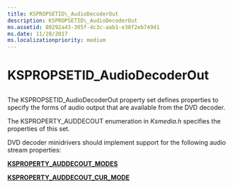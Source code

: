 ```yaml
---
title: KSPROPSETID\_AudioDecoderOut
description: KSPROPSETID\_AudioDecoderOut
ms.assetid: 80292a43-305f-4c3c-aab1-e38f2eb749d1
ms.date: 11/28/2017
ms.localizationpriority: medium
---
```


# KSPROPSETID\_AudioDecoderOut


## <span id="ddk_kspropsetid_audiodecoderout_ks"></span><span id="DDK_KSPROPSETID_AUDIODECODEROUT_KS"></span>


The KSPROPSETID\_AudioDecoderOut property set defines properties to specify the forms of audio output that are available from the DVD decoder.

The KSPROPERTY\_AUDDECOUT enumeration in *Ksmedia.h* specifies the properties of this set.

DVD decoder minidrivers should implement support for the following audio stream properties:

[**KSPROPERTY\_AUDDECOUT\_MODES**](ksproperty-auddecout-modes.md)

[**KSPROPERTY\_AUDDECOUT\_CUR\_MODE**](ksproperty-auddecout-cur-mode.md)

 

 





